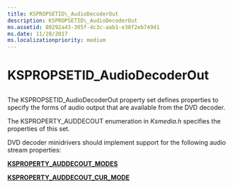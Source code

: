 ```yaml
---
title: KSPROPSETID\_AudioDecoderOut
description: KSPROPSETID\_AudioDecoderOut
ms.assetid: 80292a43-305f-4c3c-aab1-e38f2eb749d1
ms.date: 11/28/2017
ms.localizationpriority: medium
---
```


# KSPROPSETID\_AudioDecoderOut


## <span id="ddk_kspropsetid_audiodecoderout_ks"></span><span id="DDK_KSPROPSETID_AUDIODECODEROUT_KS"></span>


The KSPROPSETID\_AudioDecoderOut property set defines properties to specify the forms of audio output that are available from the DVD decoder.

The KSPROPERTY\_AUDDECOUT enumeration in *Ksmedia.h* specifies the properties of this set.

DVD decoder minidrivers should implement support for the following audio stream properties:

[**KSPROPERTY\_AUDDECOUT\_MODES**](ksproperty-auddecout-modes.md)

[**KSPROPERTY\_AUDDECOUT\_CUR\_MODE**](ksproperty-auddecout-cur-mode.md)

 

 





